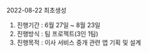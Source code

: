 2022-08-22 최초생성 
1. 진행기간 : 6월 27일 ~ 8월 23일
2. 진행방식 : 팀 프로젝트(3인 1팀)
3. 진행목적 : 이사 서비스 중개 관련 앱 기획 및 설계
